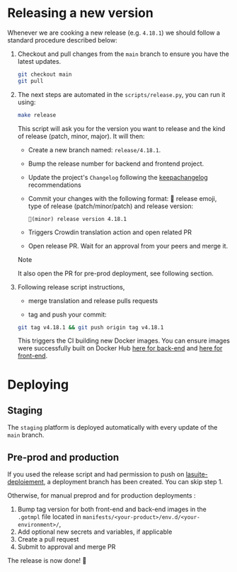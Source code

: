 # Releasing a new version

Whenever we are cooking a new release (e.g. `4.18.1`) we should follow a standard procedure described below:

1.  Checkout and pull changes from the `main` branch to ensure you have the latest updates.

    ```bash
    git checkout main
    git pull
    ```

2.  The next steps are automated in the `scripts/release.py`, you can run it using:

    ```bash
    make release
    ```

    This script will ask you for the version you want to release and the kind of release (patch, minor, major). It will then:

    - Create a new branch named: `release/4.18.1`.

    - Bump the release number for backend and frontend project.

    - Update the project's `Changelog` following the [keepachangelog](https://keepachangelog.com/en/0.3.0/) recommendations

    - Commit your changes with the following format: 🔖 release emoji, type of release (patch/minor/patch) and release version:
    
        ```text
        🔖(minor) release version 4.18.1
        ```

    - Triggers Crowdin translation action and open related PR

    - Open release PR. Wait for an approval from your peers and merge it.

    > [!NOTE]  
    > It also open the PR for pre-prod deployment, see following section.

3.  Following release script instructions, 

    - merge translation and release pulls requests

    - tag and push your commit:

    ```bash
    git tag v4.18.1 && git push origin tag v4.18.1
    ```

    This triggers the CI building new Docker images. You can ensure images were successfully built on Docker Hub [here for back-end](https://hub.docker.com/r/lasuite/people-backend/tags) and [here for front-end](https://hub.docker.com/r/lasuite/people-frontend/tags).


# Deploying 

## Staging

The `staging` platform is deployed automatically with every update of the `main` branch.

## Pre-prod and production

If you used the release script and had permission to push on [lasuite-deploiement](https://github.com/numerique-gouv/lasuite-deploiement), a deployment branch has been created. You can skip step 1.

Otherwise, for manual preprod and for production deployments :
1. Bump tag version for both front-end and back-end images in the `.gotmpl` file located in `manifests/<your-product>/env.d/<your-environment>/`, 
2. Add optional new secrets and variables, if applicable
3. Create a pull request
4. Submit to approval and merge PR

The release is now done! 🎉
